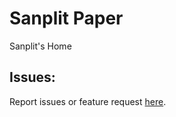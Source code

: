 Sanplit Paper
============
Sanplit's Home


## Issues:

Report issues or feature request [here](https://github.com/sanplit/sanplit.github.io/issues).
